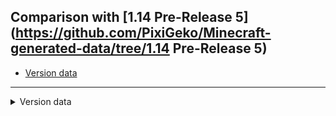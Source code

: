 ## Comparison with [1.14 Pre-Release 5](https://github.com/PixiGeko/Minecraft-generated-data/tree/1.14 Pre-Release 5)

- [Version data](#version-data)

<hr/>
<details><summary>Version data</summary>
<table><tr><th></th><th align="left">1.14 Pre-Release 5</th><th>1.14</th></tr><tr><td>World version</td><td><code>1951</code></td><td><code>1952</code></td></tr><tr><td>Protocol version</td><td><code>476</code></td><td><code>477</code></td></tr></table>
</details>